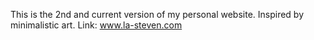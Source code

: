 This is the 2nd and current version of my personal website.
Inspired by minimalistic art. Link: www.la-steven.com
